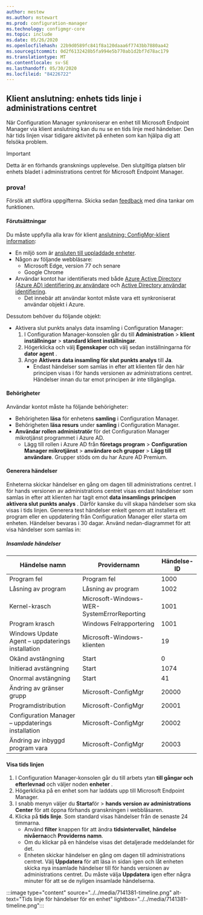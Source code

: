 ```yaml
---
author: mestew
ms.author: mstewart
ms.prod: configuration-manager
ms.technology: configmgr-core
ms.topic: include
ms.date: 05/26/2020
ms.openlocfilehash: 22b9d0589fc841f8a120daaa6f7743bb7880aa42
ms.sourcegitcommit: 0d2f6132428b5fa994e5b770ab1d2bf7d78ac179
ms.translationtype: MT
ms.contentlocale: sv-SE
ms.lasthandoff: 05/30/2020
ms.locfileid: "84226722"
---
```

## <a name="tenant-attach-device-timeline-in-the-admin-center"></a><a name="bkmk_timeline"></a>Klient anslutning: enhets tids linje i administrations centret
<!--7141381-->
När Configuration Manager synkroniserar en enhet till Microsoft Endpoint Manager via klient anslutning kan du nu se en tids linje med händelser. Den här tids linjen visar tidigare aktivitet på enheten som kan hjälpa dig att felsöka problem.

> [!Important]
> Detta är en förhands gransknings upplevelse. Den slutgiltiga platsen blir enhets bladet i administrations centret för Microsoft Endpoint Manager.

### <a name="try-it-out"></a>prova!

Försök att slutföra uppgifterna. Skicka sedan [feedback](../../technical-preview-2003.md#bkmk_feedback) med dina tankar om funktionen.

#### <a name="prerequisites"></a>Förutsättningar

Du måste uppfylla alla krav för klient [anslutning: ConfigMgr-klient information](../../technical-preview-2004.md#bkmk_mem):

- En miljö som är [ansluten till uppladdade enheter](../../../../../tenant-attach/device-sync-actions.md).
- Någon av följande webbläsare:
  - Microsoft Edge, version 77 och senare
  - Google Chrome
- Användar kontot har identifierats med både [Azure Active Directory (Azure AD) identifiering av användare](../../../../servers/deploy/configure/about-discovery-methods.md#azureaddisc) och [Active Directory användar identifiering](../../../../servers/deploy/configure/about-discovery-methods.md#bkmk_aboutUser).
  - Det innebär att användar kontot måste vara ett synkroniserat användar objekt i Azure.

Dessutom behöver du följande objekt:

- Aktivera slut punkts analys data insamling i Configuration Manager:
   1. I Configuration Manager-konsolen går du till **Administration**  >  **klient inställningar**  >  **standard klient inställningar**.
   1. Högerklicka och välj **Egenskaper** och välj sedan inställningarna för **dator agent** .
   1. Ange **Aktivera data insamling för slut punkts analys** till **Ja**.
      - Endast händelser som samlas in efter att klienten får den här principen visas i för hands versionen av administrations centret. Händelser innan du tar emot principen är inte tillgängliga.

#### <a name="permissions"></a>Behörigheter

Användar kontot måste ha följande behörigheter:

- Behörigheten **läsa** för enhetens **samling** i Configuration Manager.
- Behörigheten **läsa resurs** under **samling** i Configuration Manager.
- **Användar rollen administratör** för det Configuration Manager mikrotjänst programmet i Azure AD.
  - Lägg till rollen i Azure AD från **företags program**  >  **Configuration Manager mikrotjänst**  >  **användare och grupper**  >  **Lägg till användare**. Grupper stöds om du har Azure AD Premium.


#### <a name="generate-events"></a>Generera händelser

Enheterna skickar händelser en gång om dagen till administrations centret. I för hands versionen av administrations centret visas endast händelser som samlas in efter att klienten har tagit emot **data insamlings principen aktivera slut punkts analys** . Därför kanske du vill skapa händelser som ska visas i tids linjen. Generera test händelser enkelt genom att installera ett program eller en uppdatering från Configuration Manager eller starta om enheten. Händelser bevaras i 30 dagar. Använd nedan-diagrammet för att visa händelser som samlas in:

##### <a name="collected-events"></a>Insamlade händelser

|Händelse namn|Providernamn|Händelse-ID|
|---|---|---|
|Program fel|Program fel|1000|
|Låsning av program|Låsning av program|1002|
|Kernel-krasch|Microsoft-Windows-WER-SystemErrorReporting|1001|
|Program krasch|Windows Felrapportering|1001|
|Windows Update Agent – uppdaterings installation|Microsoft-Windows-klienten|19|
|Okänd avstängning|Start|0|
|Initierad avstängning|Start|1074|
|Onormal avstängning|Start|41|
|Ändring av gränser grupp|Microsoft-ConfigMgr|20000|
|Programdistribution|Microsoft-ConfigMgr|20001|
|Configuration Manager – uppdaterings installation|Microsoft-ConfigMgr|20002|
|Ändring av inbyggd program vara|Microsoft-ConfigMgr|20003|

#### <a name="view-the-timeline"></a>Visa tids linjen

1. I Configuration Manager-konsolen går du till arbets ytan **till gångar och efterlevnad** och väljer noden **enheter** .
1. Högerklicka på en enhet som har laddats upp till Microsoft Endpoint Manager.
1. I snabb menyn väljer du **Starta**för  >  **hands version av administrations Center** för att öppna förhands granskningen i webbläsaren.
1. Klicka på **tids linje**. Som standard visas händelser från de senaste 24 timmarna.
   - Använd **filter** knappen för att ändra **tidsintervallet**, **händelse nivåerna**och **Providerns namn**.
   - Om du klickar på en händelse visas det detaljerade meddelandet för det.
   - Enheten skickar händelser en gång om dagen till administrations centret. Välj **Uppdatera** för att läsa in sidan igen och låt enheten skicka nya insamlade händelser till för hands versionen av administrations centret. Du måste välja **Uppdatera** igen efter några minuter för att se de nyligen insamlade händelserna.

:::image type="content" source="../../media/7141381-timeline.png" alt-text="Tids linje för händelser för en enhet" lightbox="../../media/7141381-timeline.png":::
